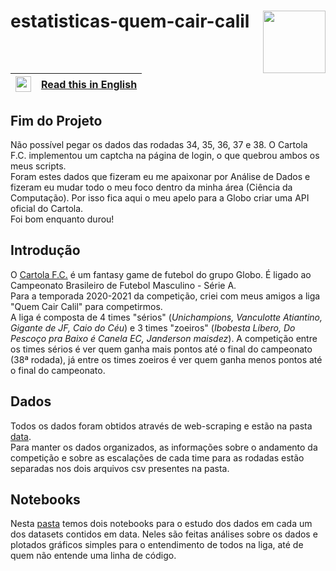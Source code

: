 # estatisticas-quem-cair-calil <img src="https://logodownload.org/wp-content/uploads/2017/05/cartola-fc-logo.png" width=100 align="right">
|<img src="https://upload.wikimedia.org/wikipedia/en/a/a4/Flag_of_the_United_States.svg" width=25>|[Read this in English](https://github.com/Eric-Mendes/estatisticas-quem-cair-calil/blob/main/README.en.md "README.md in English")|
|---|:--|

## Fim do Projeto
Não possível pegar os dados das rodadas 34, 35, 36, 37 e 38. O Cartola F.C. implementou um captcha na página de login, o que quebrou ambos os meus scripts.<br/>
Foram estes dados que fizeram eu me apaixonar por Análise de Dados e fizeram eu mudar todo o meu foco dentro da minha área (Ciência da Computação). Por isso fica aqui o meu apelo para a Globo criar uma API oficial do Cartola. <br/>
Foi bom enquanto durou!

## Introdução
O [Cartola F.C.](https://cartolafc.globo.com/ "Abrir o Cartola F.C.") é um fantasy game de futebol do grupo Globo. É ligado ao Campeonato Brasileiro de Futebol Masculino - Série A. <br/>
Para a temporada 2020-2021 da competição, criei com meus amigos a liga "Quem Cair Calil" para competirmos.<br/>
A liga é composta de 4 times "sérios" (_Unichampions, Vanculotte Atiantino, Gigante de JF, Caio do Céu_) e 3 times "zoeiros" (_Ibobesta Líbero, Do Pescoço pra Baixo é Canela EC, Janderson maisdez_). A competição entre os times sérios é ver quem ganha mais pontos até o final do campeonato (38ª rodada), já entre os times zoeiros é ver quem ganha menos pontos até o final do campeonato.

## Dados
Todos os dados foram obtidos através de web-scraping e estão na pasta [data](https://github.com/Eric-Mendes/estatisticas-quem-cair-calil/tree/main/data "Ir para esta pasta").<br/>
Para manter os dados organizados, as informações sobre o andamento da competição e sobre as escalações de cada time para as rodadas estão separadas nos dois arquivos csv presentes na pasta.

## Notebooks
Nesta [pasta](https://github.com/Eric-Mendes/estatisticas-quem-cair-calil/tree/main/notebooks "Ir para a pasta notebooks") temos dois notebooks para o estudo dos dados em cada um dos datasets contidos em data. Neles são feitas análises sobre os dados e plotados gráficos simples para o entendimento de todos na liga, até de quem não entende uma linha de código.
